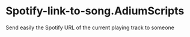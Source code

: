 Spotify-link-to-song.AdiumScripts
=================================

Send easily the Spotify URL of the current playing track to someone